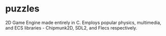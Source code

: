 # puzzles
2D Game Engine made entirely in C. Employs popular physics, multimedia, and ECS libraries - Chipmunk2D, SDL2, and Flecs respectively.
